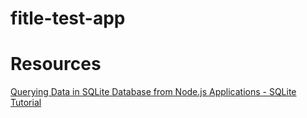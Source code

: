 # fitle-test-app

# Resources

[Querying Data in SQLite Database from Node.js Applications - SQLite Tutorial](https://www.sqlitetutorial.net/sqlite-nodejs/query/)
